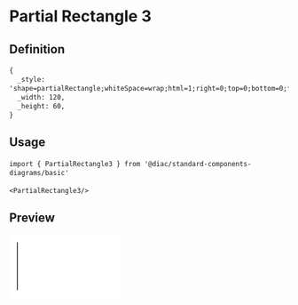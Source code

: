 # Partial Rectangle 3

## Definition

```
{
  _style: 'shape=partialRectangle;whiteSpace=wrap;html=1;right=0;top=0;bottom=0;fillColor=none;routingCenterX=-0.5;',
  _width: 120,
  _height: 60,
}
```

## Usage

```
import { PartialRectangle3 } from '@diac/standard-components-diagrams/basic'

<PartialRectangle3/>
```

## Preview

<img src="./partial-rectangle-3.png" width="200"/>
